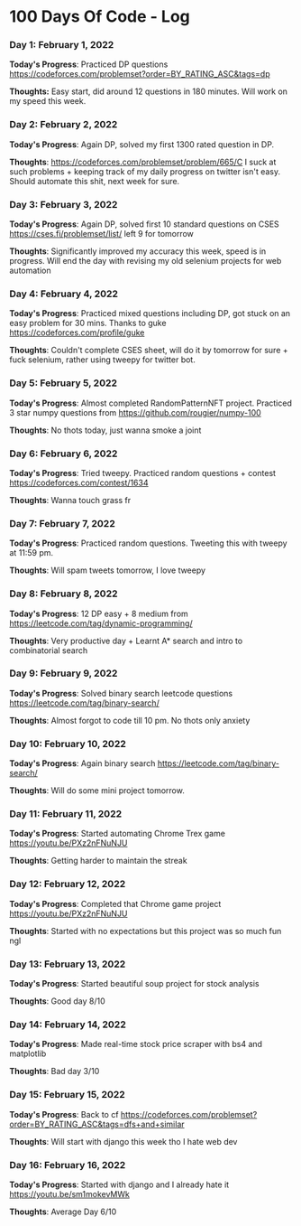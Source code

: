 # 100 Days Of Code - Log

### Day 1: February 1, 2022

**Today's Progress**: Practiced DP questions https://codeforces.com/problemset?order=BY_RATING_ASC&tags=dp

**Thoughts:** Easy start, did around 12 questions in 180 minutes. Will work on my speed this week.

### Day 2: February 2, 2022

**Today's Progress**: Again DP, solved my first 1300 rated question in DP. 

**Thoughts**: https://codeforces.com/problemset/problem/665/C I suck at such problems + keeping track of my daily progress on twitter isn't easy. Should automate this shit, next week for sure. 

### Day 3: February 3, 2022

**Today's Progress**: Again DP, solved first 10 standard questions on CSES https://cses.fi/problemset/list/ left 9 for tomorrow

**Thoughts**: Significantly improved my accuracy this week, speed is in progress. Will end the day with revising my old selenium projects for web automation 

### Day 4: February 4, 2022

**Today's Progress**: Practiced mixed questions including DP, got stuck on an easy problem for 30 mins. Thanks to guke https://codeforces.com/profile/guke

**Thoughts**: Couldn't complete CSES sheet, will do it by tomorrow for sure + fuck selenium, rather using tweepy for twitter bot. 

### Day 5: February 5, 2022

**Today's Progress**: Almost completed RandomPatternNFT project. Practiced 3 star numpy questions from https://github.com/rougier/numpy-100

**Thoughts**: No thots today, just wanna smoke a joint

### Day 6: February 6, 2022

**Today's Progress**: Tried tweepy. Practiced random questions + contest https://codeforces.com/contest/1634

**Thoughts**: Wanna touch grass fr

### Day 7: February 7, 2022

**Today's Progress**: Practiced random questions. Tweeting this with tweepy at 11:59 pm.

**Thoughts**: Will spam tweets tomorrow, I love tweepy 

### Day 8: February 8, 2022

**Today's Progress**: 12 DP easy + 8 medium from https://leetcode.com/tag/dynamic-programming/

**Thoughts**: Very productive day + Learnt A* search and intro to combinatorial search

### Day 9: February 9, 2022

**Today's Progress**: Solved binary search leetcode questions https://leetcode.com/tag/binary-search/

**Thoughts**: Almost forgot to code till 10 pm. No thots only anxiety

### Day 10: February 10, 2022

**Today's Progress**: Again binary search https://leetcode.com/tag/binary-search/

**Thoughts**: Will do some mini project tomorrow.

### Day 11: February 11, 2022

**Today's Progress**: Started automating Chrome Trex game https://youtu.be/PXz2nFNuNJU

**Thoughts**: Getting harder to maintain the streak

### Day 12: February 12, 2022

**Today's Progress**: Completed that Chrome game project https://youtu.be/PXz2nFNuNJU

**Thoughts**: Started with no expectations but this project was so much fun ngl

### Day 13: February 13, 2022

**Today's Progress**: Started beautiful soup project for stock analysis

**Thoughts**: Good day 8/10 

### Day 14: February 14, 2022

**Today's Progress**: Made real-time stock price scraper with bs4 and matplotlib

**Thoughts**: Bad day 3/10

### Day 15: February 15, 2022

**Today's Progress**: Back to cf https://codeforces.com/problemset?order=BY_RATING_ASC&tags=dfs+and+similar

**Thoughts**: Will start with django this week tho I hate web dev

### Day 16: February 16, 2022

**Today's Progress**: Started with django and I already hate it https://youtu.be/sm1mokevMWk

**Thoughts**: Average Day 6/10
